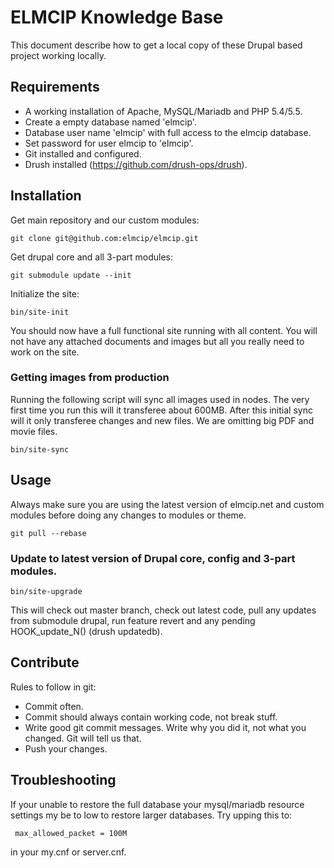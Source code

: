 # ELMCIP Knowledge Base

This document describe how to get a local copy of these Drupal based project working locally.

## Requirements

* A working installation of Apache, MySQL/Mariadb and PHP 5.4/5.5.
* Create a empty database named 'elmcip'.
* Database user name 'elmcip' with full access to the elmcip database.
* Set password for user elmcip to 'elmcip'.
* Git installed and configured.
* Drush installed (https://github.com/drush-ops/drush).

## Installation

Get main repository and our custom modules:

    git clone git@github.com:elmcip/elmcip.git

Get drupal core and all 3-part modules:

    git submodule update --init

Initialize the site:

    bin/site-init

You should now have a full functional site running with all content. You will not have any attached documents and images but all you really need to work on the site.

### Getting images from production

Running the following script will sync all images used in nodes. The very first time you run this will it transferee about 600MB. After this initial sync will it only transferee changes and new files. We are omitting big PDF and movie files.

    bin/site-sync


## Usage

Always make sure you are using the latest version of elmcip.net and custom modules before doing any changes to modules or theme.

    git pull --rebase

### Update to latest version of Drupal core, config and 3-part modules.

    bin/site-upgrade

This will check out master branch, check out latest code, pull any updates from submodule drupal, run feature revert and any pending HOOK_update_N() (drush updatedb).

## Contribute

Rules to follow in git:

* Commit often.
* Commit should always contain working code, not break stuff.
* Write good git commit messages. Write why you did it, not what you changed. Git will tell us that.
* Push your changes.

## Troubleshooting

If your unable to restore the full database your mysql/mariadb resource settings my be to low to restore larger databases. Try upping this to:

     max_allowed_packet = 100M

in your my.cnf or server.cnf.
